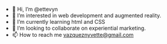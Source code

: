 - 👋 Hi, I’m @ettevyn
- 👀 I’m interested in web development and augmented reality.
- 🌱 I’m currently learning html and CSS
- 💞️ I’m looking to collaborate on experiential marketing.
- 📫 How to reach me vazqueznyvette@gmail.com


